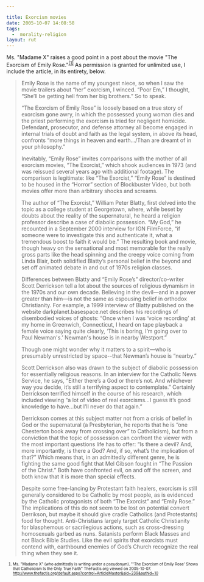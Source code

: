 ```yaml
---

title: Exorcism movies
date: 2005-10-07 14:08:58
tags:
  -  morality-religion
layout: rut
---
```


<p>Ms. "Madame X" raises a good point in a post about the movie "The Exorcism of Emily Rose."<sup><a href="http://www.thefactis.org/default.aspx?control=ArticleMaster&aid=239&authid=10">[1]</a></sup> As permission is granted for unlimited use, I include the article, in its entirety, below.  </p>  <blockquote>Emily Rose is the name of my youngest niece, so when I saw the movie trailers about “her” exorcism, I winced. “Poor Em,” I thought, “She’ll be getting hell from her big brothers.” So to speak.

“The Exorcism of Emily Rose” is loosely based on a true story of exorcism gone awry, in which the possessed young woman dies and the priest performing the exorcism is tried for negligent homicide. Defendant, prosecutor, and defense attorney all become engaged in internal trials of doubt and faith as the legal system, in above its head, confronts “more things in heaven and earth…/Than are dreamt of in your philosophy.”  

Inevitably, “Emily Rose” invites comparisons with the mother of all exorcism movies, “The Exorcist,” which shook audiences in 1973 (and was reissued several years ago with additional footage). The comparison is legitimate: like “The Exorcist,” “Emily Rose” is destined to be housed in the “Horror” section of Blockbuster Video, but both movies offer more than arbitrary shocks and screams.  

The author of “The Exorcist,” William Peter Blatty, first delved into the topic as a college student at Georgetown, where, while beset by doubts about the reality of the supernatural, he heard a religion professor describe a case of diabolic possession. “My God,” he recounted in a September 2000 interview for IGN FilmForce, “if someone were to investigate this and authenticate it, what a tremendous boost to faith it would be.” The resulting book and movie, though heavy on the sensational and most memorable for the really gross parts like the head spinning and the creepy voice coming from Linda Blair, both solidified Blatty’s personal belief in the beyond and set off animated debate in and out of 1970s religion classes.  

Differences between Blatty and “Emily Rose’s” director/co-writer Scott Derrickson tell a lot about the sources of religious dynamism in the 1970s and our own decade. Believing in the devil—and in a power greater than him—is not the same as espousing belief in orthodox Christianity. For example, a 1999 interview of Blatty published on the website darkplanet.basespace.net describes his recordings of disembodied voices of ghosts: “Once when I was ‘voice recording’ at my home in Greenwich, Connecticut, I heard on tape playback a female voice saying quite clearly, ‘This is boring, I’m going over to Paul Newman's.’ Newman's house is in nearby Westport.”  

Though one might wonder why it matters to a spirit—who is presumably unrestricted by space--that Newman’s house is “nearby.”  

Scott Derrickson also was drawn to the subject of diabolic possession for essentially religious reasons.  In an interview for the Catholic News Service, he says, “Either there’s a God or there’s not. And whichever way you decide, it’s still a terrifying aspect to contemplate.” Certainly Derrickson terrified himself in the course of his research, which included viewing “a lot of video of real exorcisms…I guess it’s good knowledge to have…but I’ll never do that again.”  

Derrickson comes at this subject matter not from a crisis of belief in God or the supernatural (a Presbyterian, he reports that he is “one Chesterton book away from crossing over” to Catholicism), but from a conviction that the topic of possession can confront the viewer with the most important questions life has to offer: “Is there a devil? And, more importantly, is there a God?  And, if so, what’s the implication of that?” Which means that, in an admittedly different genre, he is fighting the same good fight that Mel Gibson fought in “The Passion of the Christ.” Both have confronted evil, on and off the screen, and both know that it is more than special effects.  

Despite some free-lancing by Protestant faith healers, exorcism is still generally considered to be Catholic by most people, as is evidenced by the Catholic protagonists of both “The Exorcist” and “Emily Rose.” The implications of this do not seem to be lost on potential convert Derrikson, but maybe it should give cradle Catholics (and Protestants) food for thought. Anti-Christians largely target Catholic Christianity for blasphemous or sacrilegious actions, such as cross-dressing homosexuals garbed as nuns. Satanists perform Black Masses and not Black Bible Studies. Like the evil spirits that exorcists must contend with, earthbound enemies of God’s Church recognize the real thing when they see it.</blockquote>  <font size="-2"> <ol> <li>Ms. "Madame X" (who admittedly is writing under a pseudonym).  "'The Exorcism of Emily Rose' Shows that Catholicism Is the Only True Faith" TheFactIs.org viewed on 2005-10-07. http://www.thefactis.org/default.aspx?control=ArticleMaster&aid=239&authid=10  </li> </ol> </font>

